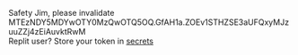 Safety Jim, please invalidate MTEzNDY5MDYwOTY0MzQwOTQ5OQ.GfAH1a.ZOEv1STHZSE3aUFQxyMJzuuZZj4zEiAuvktRwM  
Replit user? Store your token in [secrets](https://docs.replit.com/programming-ide/workspace-features/storing-sensitive-information-environment-variables)
